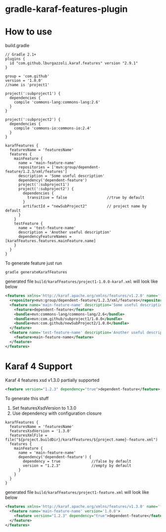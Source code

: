 gradle-karaf-features-plugin
============================

How to use
============================
build.gradle
```
// Gradle 2.1+
plugins {
  id "com.github.lburgazzoli.karaf.features" version "2.9.1"
}

group = 'com.github'
version = '1.0.0'
//name is 'project1'

project(':subproject1') {
  dependencies {
    compile 'commons-lang:commons-lang:2.6'
  }
}

project(':subproject2') {
  dependencies {
    compile 'commons-io:commons-io:2.4'
  }
}

karafFeatures {
  featuresName = 'featuresName'
  features {
    mainFeature {
      name = 'main-feature-name'
      repositories = ['mvn:group/dependent-feature/1.2.3/xml/features']
      description = 'Some useful description'
      dependency('dependent-feature')
      project(':subproject1')
      project(':subproject2') {
        dependencies {
          transitive = false                  //true by default
        }
        artifactId = "newSubProject2"         // project name by default
      }
    }
    testFeature {
      name = 'test-feature-name'
      description = 'Another useful description'
      dependencyFeatureNames = [karafFeatures.features.mainFeature.name]
    }
  }
}
```
  
To generate feature just run  
```
gradle generateKarafFeatures
```

generated file `build/karafFeatures/project1-1.0.0-karaf.xml` will look like below  
```xml
<features xmlns='http://karaf.apache.org/xmlns/features/v1.2.0' name='featuresName'>
  <repository>mvn:group/dependent-feature/1.2.3/xml/features</repository>
  <feature name='main-feature-name' description='Some useful description' version='1.0.0'>
    <feature>dependent-feature</feature>
    <bundle>mvn:commons-lang/commons-lang/2.6</bundle>
    <bundle>mvn:com.github/subproject1/1.0.0</bundle>
    <bundle>mvn:com.github/newSubProject2/1.0.0</bundle>
  </feature>
  <feature name='test-feature-name' description='Another useful description' version='1.0.0'>
    <feature>main-feature-name</feature>
  </feature>
</features>
```

Karaf 4 Support
============================
Karaf 4 features xsd v1.3.0 partially supported  
```xml
<feature version="1.2.3" dependency="true">dependent-feature</feature>
```

To generate this stuff  
1. Set featuresXsdVersion to 1.3.0  
2. Use dependency with configuration closure  
```
karafFeatures {
  featuresName = 'featuresName'
  featuresXsdVersion = '1.3.0'
  featuresXmlFile = file("${project.buildDir}/karafFeatures/${project.name}-feature.xml")
  features {
    mainFeature {
      name = 'main-feature-name'
      dependency('dependent-feature') {
        dependency = true              //false by default
        version = "1.2.3"              //empty by default
      }
    }
  }
}
```

generated file `build/karafFeatures/project1-feature.xml` will look like below  
```xml
<features xmlns='http://karaf.apache.org/xmlns/features/v1.3.0' name='featuresName'>
  <feature name='main-feature-name' version='1.0.0'>
    <feature version="1.2.3" dependency="true">dependent-feature</feature>
  </feature>
</features>
```
